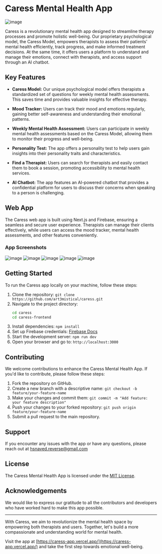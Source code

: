 # Caress Mental Health App

![image](https://github.com/ART3MISTICAL/caress/assets/68769374/110a27a4-92ce-4a65-a23a-edc69d483a89)

Caress is a revolutionary mental health app designed to streamline therapy processes and promote holistic well-being. Our proprietary psychological model, the Caress Model, empowers therapists to assess their patients' mental health efficiently, track progress, and make informed treatment decisions. At the same time, it offers users a platform to understand and manage their emotions, connect with therapists, and access support through an AI chatbot.

## Key Features

- **Caress Model:** Our unique psychological model offers therapists a standardized set of questions for weekly mental health assessments. This saves time and provides valuable insights for effective therapy.

- **Mood Tracker:** Users can track their mood and emotions regularly, gaining better self-awareness and understanding their emotional patterns.

- **Weekly Mental Health Assessment:** Users can participate in weekly mental health assessments based on the Caress Model, allowing them to monitor their progress and well-being.

- **Personality Test:** The app offers a personality test to help users gain insights into their personality traits and characteristics.

- **Find a Therapist:** Users can search for therapists and easily contact them to book a session, promoting accessibility to mental health services.

- **AI Chatbot:** The app features an AI-powered chatbot that provides a confidential platform for users to discuss their concerns when speaking to a person is challenging.

## Web App

The Caress web app is built using Next.js and Firebase, ensuring a seamless and secure user experience. Therapists can manage their clients effectively, while users can access the mood tracker, mental health assessments, and other features conveniently.

### App Screenshots

![image](https://github.com/ART3MISTICAL/caress/assets/68769374/1648855a-9255-42a3-b80f-f2f4a86ee5f5)
![image](https://github.com/ART3MISTICAL/caress/assets/68769374/dd33b75b-33bb-45bb-8193-1e490c883307)
![image](https://github.com/ART3MISTICAL/caress/assets/68769374/3dfa0c52-0842-43d0-b1c8-43b3d66dcce0)
![image](https://github.com/ART3MISTICAL/caress/assets/68769374/fac69446-d4d6-441a-987d-cfac831b7f00)
![image](https://github.com/ART3MISTICAL/caress/assets/68769374/a9e97815-2e61-4c83-baa8-a61cdbb12b16)



## Getting Started

To run the Caress app locally on your machine, follow these steps:

1. Clone the repository: `git clone https://github.com/art3mistical/caress.git`
2. Navigate to the project directory:
   ```bash
   cd caress
   cd caress-frontend
3. Install dependencies: `npm install`
4. Set up Firebase credentials: [Firebase Docs](https://firebase.google.com/docs/web/setup)
5. Start the development server: `npm run dev`
6. Open your browser and go to: `http://localhost:3000`

## Contributing

We welcome contributions to enhance the Caress Mental Health App. If you'd like to contribute, please follow these steps:

1. Fork the repository on GitHub.
2. Create a new branch with a descriptive name: `git checkout -b feature/your-feature-name`
3. Make your changes and commit them: `git commit -m "Add feature: your feature description"`
4. Push your changes to your forked repository: `git push origin feature/your-feature-name`
5. Submit a pull request to the main repository.

## Support

If you encounter any issues with the app or have any questions, please reach out at hsnaved.reverse@gmail.com

## License

The Caress Mental Health App is licensed under the [MIT License](https://opensource.org/licenses/MIT).

## Acknowledgements

We would like to express our gratitude to all the contributors and developers who have worked hard to make this app possible.

---

With Caress, we aim to revolutionize the mental health space by empowering both therapists and users. Together, let's build a more compassionate and understanding world for mental health.

Visit the app at [https://caress-app.vercel.app/](https://caress-app.vercel.app/) and take the first step towards emotional well-being.

